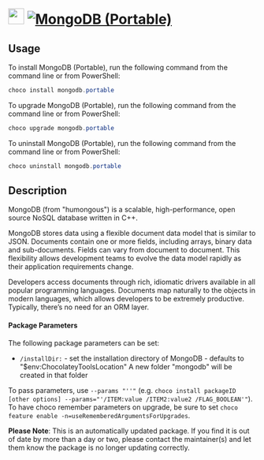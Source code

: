 ﻿# <img src="https://cdn.jsdelivr.net/gh/mkevenaar/chocolatey-packages@083dd15e52cd8b007dd76e7ec933436c910dbe83/icons/mongodb.png" width="32" height="32"/> [![MongoDB (Portable)](https://img.shields.io/chocolatey/v/mongodb.portable.svg?label=MongoDB (Portable))](https://chocolatey.org/packages/mongodb.portable)

## Usage
To install MongoDB (Portable), run the following command from the command line or from PowerShell:
```powershell
choco install mongodb.portable
```

To upgrade MongoDB (Portable), run the following command from the command line or from PowerShell:
```powershell
choco upgrade mongodb.portable
```

To uninstall MongoDB (Portable), run the following command from the command line or from PowerShell:
```powershell
choco uninstall mongodb.portable
```

## Description
MongoDB (from "humongous") is a scalable, high-performance, open source NoSQL database written in C++.

MongoDB stores data using a flexible document data model that is similar to JSON. Documents contain one or more fields, including arrays, binary data and sub-documents. Fields can vary from document to document. This flexibility allows development teams to evolve the data model rapidly as their application requirements change.

Developers access documents through rich, idiomatic drivers available in all popular programming languages. Documents map naturally to the objects in modern languages, which allows developers to be extremely productive. Typically, there’s no need for an ORM layer.
#### Package Parameters
The following package parameters can be set:

* `/installDir:` - set the installation directory of MongoDB - defaults to "$env:ChocolateyToolsLocation" A new folder "mongodb" will be created in that folder

To pass parameters, use `--params "''"` (e.g. `choco install packageID [other options] --params="'/ITEM:value /ITEM2:value2 /FLAG_BOOLEAN'"`).
To have choco remember parameters on upgrade, be sure to set `choco feature enable -n=useRememberedArgumentsForUpgrades`.

**Please Note**: This is an automatically updated package. If you find it is
out of date by more than a day or two, please contact the maintainer(s) and
let them know the package is no longer updating correctly.

